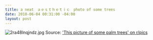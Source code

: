 ```yaml
---
title: a neat　ａｅｓｔｈｅｔｉｃ　photo of some trees
date: 2018-06-04 00:31:00 -04:00
layout: post
---
```


![2ra48lnqjndz.jpg](https://i.redd.it/2ra48lnqjndz.jpg)
Source:  ['This picture of some palm trees' on r/pics](https://www.reddit.com/r/pics/comments/8o9b4z/this_picture_of_some_palm_trees/)